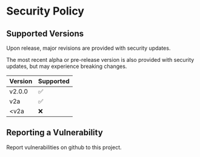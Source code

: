 # Security Policy

## Supported Versions

Upon release, major revisions are provided with security updates.

The most recent alpha or pre-release version is also provided with security updates, but may experience breaking changes. 


| Version | Supported          |
| ------- | ------------------ |
| v2.0.0  | :white_check_mark: |
| v2a     | :white_check_mark: |
| <v2a    | :x:                |

## Reporting a Vulnerability

Report vulnerabilities on github to this project. 
